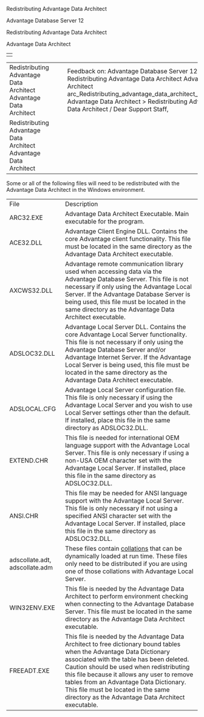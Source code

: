Redistributing Advantage Data Architect




Advantage Database Server 12  

Redistributing Advantage Data Architect

Advantage Data Architect

|  |
| --- |
|  |

|  |  |  |  |  |
| --- | --- | --- | --- | --- |
| Redistributing Advantage Data Architect  Advantage Data Architect |  |  | Feedback on: Advantage Database Server 12 - Redistributing Advantage Data Architect Advantage Data Architect arc\_Redistributing\_advantage\_data\_architect\_in\_windows Advantage Data Architect > Redistributing Advantage Data Architect / Dear Support Staff, |  |
| Redistributing Advantage Data Architect  Advantage Data Architect |  |  |  |  |

Some or all of the following files will need to be redistributed with the Advantage Data Architect in the Windows environment.

|  |  |
| --- | --- |
| File | Description |
| ARC32.EXE | Advantage Data Architect Executable. Main executable for the program. |
| ACE32.DLL | Advantage Client Engine DLL. Contains the core Advantage client functionality. This file must be located in the same directory as the Advantage Data Architect executable. |
| AXCWS32.DLL | Advantage remote communication library used when accessing data via the Advantage Database Server. This file is not necessary if only using the Advantage Local Server. If the Advantage Database Server is being used, this file must be located in the same directory as the Advantage Data Architect executable. |
| ADSLOC32.DLL | Advantage Local Server DLL. Contains the core Advantage Local Server functionality. This file is not necessary if only using the Advantage Database Server and/or Advantage Internet Server. If the Advantage Local Server is being used, this file must be located in the same directory as the Advantage Data Architect executable. |
| ADSLOCAL.CFG | Advantage Local Server configuration file. This file is only necessary if using the Advantage Local Server and you wish to use Local Server settings other than the default. If installed, place this file in the same directory as ADSLOC32.DLL. |
| EXTEND.CHR | This file is needed for international OEM language support with the Advantage Local Server. This file is only necessary if using a non-USA OEM character set with the Advantage Local Server. If installed, place this file in the same directory as ADSLOC32.DLL. |
| ANSI.CHR | This file may be needed for ANSI language support with the Advantage Local Server. This file is only necessary if not using a specified ANSI character set with the Advantage Local Server. If installed, place this file in the same directory as ADSLOC32.DLL. |
| adscollate.adt, adscollate.adm | These files contain [collations](master_collation_support.htm) that can be dynamically loaded at run time. These files only need to be distributed if you are using one of those collations with Advantage Local Server. |
| WIN32ENV.EXE | This file is needed by the Advantage Data Architect to perform environment checking when connecting to the Advantage Database Server. This file must be located in the same directory as the Advantage Data Architect executable. |
| FREEADT.EXE | This file is needed by the Advantage Data Architect to free dictionary bound tables when the Advantage Data Dictionary associated with the table has been deleted. Caution should be used when redistributing this file because it allows any user to remove tables from an Advantage Data Dictionary. This file must be located in the same directory as the Advantage Data Architect executable. |
